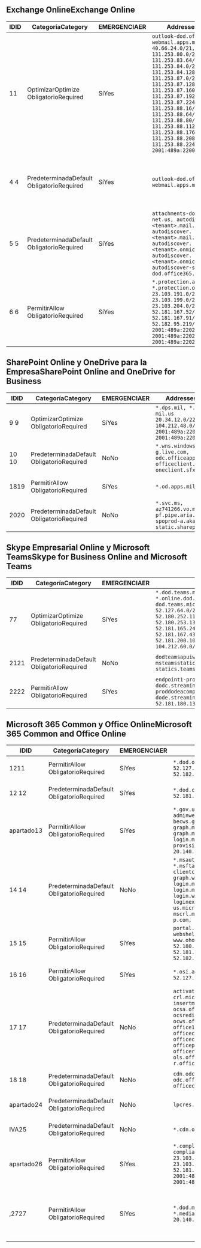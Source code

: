 <!--THIS FILE IS AUTOMATICALLY GENERATED. MANUAL CHANGES WILL BE OVERWRITTEN.-->
<!--Please contact the Office 365 Endpoints team with any questions.-->
<!--USGovDoD endpoints version 2020072800-->
<!--File generated 2020-08-07 14:00:30.3166-->

## <a name="exchange-online"></a><span data-ttu-id="a9029-101">Exchange Online</span><span class="sxs-lookup"><span data-stu-id="a9029-101">Exchange Online</span></span>

<span data-ttu-id="a9029-102">ID</span><span class="sxs-lookup"><span data-stu-id="a9029-102">ID</span></span> | <span data-ttu-id="a9029-103">Categoría</span><span class="sxs-lookup"><span data-stu-id="a9029-103">Category</span></span> | <span data-ttu-id="a9029-104">EMERGENCIA</span><span class="sxs-lookup"><span data-stu-id="a9029-104">ER</span></span> | <span data-ttu-id="a9029-105">Addresses</span><span class="sxs-lookup"><span data-stu-id="a9029-105">Addresses</span></span> | <span data-ttu-id="a9029-106">Puertos</span><span class="sxs-lookup"><span data-stu-id="a9029-106">Ports</span></span>
-- | -------------------- | --- | ---------------------------------------------------------------------------------------------------------------------------------------------------------------------------------------------------------------------------------------------------------------------------------------------------------------------------------------------------------------------------------------------- | -------------------------------
<span data-ttu-id="a9029-107">1</span><span class="sxs-lookup"><span data-stu-id="a9029-107">1</span></span> | <span data-ttu-id="a9029-108">Optimizar</span><span class="sxs-lookup"><span data-stu-id="a9029-108">Optimize</span></span><BR><span data-ttu-id="a9029-109">Obligatorio</span><span class="sxs-lookup"><span data-stu-id="a9029-109">Required</span></span> | <span data-ttu-id="a9029-110">Sí</span><span class="sxs-lookup"><span data-stu-id="a9029-110">Yes</span></span> | `outlook-dod.office365.us, webmail.apps.mil`<BR>`40.66.24.0/21, 131.253.80.0/24, 131.253.83.64/26, 131.253.84.0/26, 131.253.84.128/26, 131.253.87.0/25, 131.253.87.128/28, 131.253.87.160/27, 131.253.87.192/28, 131.253.87.224/28, 131.253.88.16/28, 131.253.88.64/28, 131.253.88.80/28, 131.253.88.112/28, 131.253.88.176/28, 131.253.88.208/28, 131.253.88.224/28, 2001:489a:2200:500::/56` | <span data-ttu-id="a9029-111">**TCP:** 443, 80</span><span class="sxs-lookup"><span data-stu-id="a9029-111">**TCP:** 443, 80</span></span>
<span data-ttu-id="a9029-112">4 </span><span class="sxs-lookup"><span data-stu-id="a9029-112">4</span></span> | <span data-ttu-id="a9029-113">Predeterminada</span><span class="sxs-lookup"><span data-stu-id="a9029-113">Default</span></span><BR><span data-ttu-id="a9029-114">Obligatorio</span><span class="sxs-lookup"><span data-stu-id="a9029-114">Required</span></span> | <span data-ttu-id="a9029-115">Sí</span><span class="sxs-lookup"><span data-stu-id="a9029-115">Yes</span></span> | `outlook-dod.office365.us, webmail.apps.mil` | <span data-ttu-id="a9029-116">**TCP:** 143, 25, 587, 993, 995</span><span class="sxs-lookup"><span data-stu-id="a9029-116">**TCP:** 143, 25, 587, 993, 995</span></span>
<span data-ttu-id="a9029-117">5 </span><span class="sxs-lookup"><span data-stu-id="a9029-117">5</span></span> | <span data-ttu-id="a9029-118">Predeterminada</span><span class="sxs-lookup"><span data-stu-id="a9029-118">Default</span></span><BR><span data-ttu-id="a9029-119">Obligatorio</span><span class="sxs-lookup"><span data-stu-id="a9029-119">Required</span></span> | <span data-ttu-id="a9029-120">Sí</span><span class="sxs-lookup"><span data-stu-id="a9029-120">Yes</span></span> | `attachments-dod.office365-net.us, autodiscover.<tenant>.mail.onmicrosoft.com, autodiscover.<tenant>.mail.onmicrosoft.us, autodiscover.<tenant>.onmicrosoft.com, autodiscover.<tenant>.onmicrosoft.us, autodiscover-s-dod.office365.us` | <span data-ttu-id="a9029-121">**TCP:** 443, 80</span><span class="sxs-lookup"><span data-stu-id="a9029-121">**TCP:** 443, 80</span></span>
<span data-ttu-id="a9029-122">6 </span><span class="sxs-lookup"><span data-stu-id="a9029-122">6</span></span> | <span data-ttu-id="a9029-123">Permitir</span><span class="sxs-lookup"><span data-stu-id="a9029-123">Allow</span></span><BR><span data-ttu-id="a9029-124">Obligatorio</span><span class="sxs-lookup"><span data-stu-id="a9029-124">Required</span></span> | <span data-ttu-id="a9029-125">Sí</span><span class="sxs-lookup"><span data-stu-id="a9029-125">Yes</span></span> | `*.protection.apps.mil, *.protection.office365.us`<BR>`23.103.191.0/24, 23.103.199.0/25, 23.103.204.0/22, 52.181.167.52/32, 52.181.167.91/32, 52.182.95.219/32, 2001:489a:2202::/62, 2001:489a:2202:8::/62, 2001:489a:2202:2000::/63` | <span data-ttu-id="a9029-126">**TCP:** 25, 443</span><span class="sxs-lookup"><span data-stu-id="a9029-126">**TCP:** 25, 443</span></span>

## <a name="sharepoint-online-and-onedrive-for-business"></a><span data-ttu-id="a9029-127">SharePoint Online y OneDrive para la Empresa</span><span class="sxs-lookup"><span data-stu-id="a9029-127">SharePoint Online and OneDrive for Business</span></span>

<span data-ttu-id="a9029-128">ID</span><span class="sxs-lookup"><span data-stu-id="a9029-128">ID</span></span> | <span data-ttu-id="a9029-129">Categoría</span><span class="sxs-lookup"><span data-stu-id="a9029-129">Category</span></span> | <span data-ttu-id="a9029-130">EMERGENCIA</span><span class="sxs-lookup"><span data-stu-id="a9029-130">ER</span></span> | <span data-ttu-id="a9029-131">Addresses</span><span class="sxs-lookup"><span data-stu-id="a9029-131">Addresses</span></span> | <span data-ttu-id="a9029-132">Puertos</span><span class="sxs-lookup"><span data-stu-id="a9029-132">Ports</span></span>
-- | -------------------- | --- | ------------------------------------------------------------------------------------------------------------------- | ----------------
<span data-ttu-id="a9029-133">9 </span><span class="sxs-lookup"><span data-stu-id="a9029-133">9</span></span> | <span data-ttu-id="a9029-134">Optimizar</span><span class="sxs-lookup"><span data-stu-id="a9029-134">Optimize</span></span><BR><span data-ttu-id="a9029-135">Obligatorio</span><span class="sxs-lookup"><span data-stu-id="a9029-135">Required</span></span> | <span data-ttu-id="a9029-136">Sí</span><span class="sxs-lookup"><span data-stu-id="a9029-136">Yes</span></span> | `*.dps.mil, *.sharepoint-mil.us`<BR>`20.34.12.0/22, 104.212.48.0/23, 2001:489a:2204::/63, 2001:489a:2204:c00::/54` | <span data-ttu-id="a9029-137">**TCP:** 443, 80</span><span class="sxs-lookup"><span data-stu-id="a9029-137">**TCP:** 443, 80</span></span>
<span data-ttu-id="a9029-138">10 </span><span class="sxs-lookup"><span data-stu-id="a9029-138">10</span></span> | <span data-ttu-id="a9029-139">Predeterminada</span><span class="sxs-lookup"><span data-stu-id="a9029-139">Default</span></span><BR><span data-ttu-id="a9029-140">Obligatorio</span><span class="sxs-lookup"><span data-stu-id="a9029-140">Required</span></span> | <span data-ttu-id="a9029-141">No</span><span class="sxs-lookup"><span data-stu-id="a9029-141">No</span></span> | `*.wns.windows.com, g.live.com, odc.officeapps.live.com, officeclient.microsoft.com, oneclient.sfx.ms` | <span data-ttu-id="a9029-142">**TCP:** 443, 80</span><span class="sxs-lookup"><span data-stu-id="a9029-142">**TCP:** 443, 80</span></span>
<span data-ttu-id="a9029-143">18</span><span class="sxs-lookup"><span data-stu-id="a9029-143">19</span></span> | <span data-ttu-id="a9029-144">Permitir</span><span class="sxs-lookup"><span data-stu-id="a9029-144">Allow</span></span><BR><span data-ttu-id="a9029-145">Obligatorio</span><span class="sxs-lookup"><span data-stu-id="a9029-145">Required</span></span> | <span data-ttu-id="a9029-146">Sí</span><span class="sxs-lookup"><span data-stu-id="a9029-146">Yes</span></span> | `*.od.apps.mil, od.apps.mil` | <span data-ttu-id="a9029-147">**TCP:** 443, 80</span><span class="sxs-lookup"><span data-stu-id="a9029-147">**TCP:** 443, 80</span></span>
<span data-ttu-id="a9029-148">20</span><span class="sxs-lookup"><span data-stu-id="a9029-148">20</span></span> | <span data-ttu-id="a9029-149">Predeterminada</span><span class="sxs-lookup"><span data-stu-id="a9029-149">Default</span></span><BR><span data-ttu-id="a9029-150">Obligatorio</span><span class="sxs-lookup"><span data-stu-id="a9029-150">Required</span></span> | <span data-ttu-id="a9029-151">No</span><span class="sxs-lookup"><span data-stu-id="a9029-151">No</span></span> | `*.svc.ms, az741266.vo.msecnd.net, pf.pipe.aria.microsoft.com, spoprod-a.akamaihd.net, static.sharepointonline.com` | <span data-ttu-id="a9029-152">**TCP:** 443, 80</span><span class="sxs-lookup"><span data-stu-id="a9029-152">**TCP:** 443, 80</span></span>

## <a name="skype-for-business-online-and-microsoft-teams"></a><span data-ttu-id="a9029-153">Skype Empresarial Online y Microsoft Teams</span><span class="sxs-lookup"><span data-stu-id="a9029-153">Skype for Business Online and Microsoft Teams</span></span>

<span data-ttu-id="a9029-154">ID</span><span class="sxs-lookup"><span data-stu-id="a9029-154">ID</span></span> | <span data-ttu-id="a9029-155">Categoría</span><span class="sxs-lookup"><span data-stu-id="a9029-155">Category</span></span> | <span data-ttu-id="a9029-156">EMERGENCIA</span><span class="sxs-lookup"><span data-stu-id="a9029-156">ER</span></span> | <span data-ttu-id="a9029-157">Addresses</span><span class="sxs-lookup"><span data-stu-id="a9029-157">Addresses</span></span> | <span data-ttu-id="a9029-158">Puertos</span><span class="sxs-lookup"><span data-stu-id="a9029-158">Ports</span></span>
-- | -------------------- | --- | -------------------------------------------------------------------------------------------------------------------------------------------------------------------------------------------------------------------------------------------------------------------------------------------------------------------------------------------------------- | -----------------------------------------------
<span data-ttu-id="a9029-159">7</span><span class="sxs-lookup"><span data-stu-id="a9029-159">7</span></span> | <span data-ttu-id="a9029-160">Optimizar</span><span class="sxs-lookup"><span data-stu-id="a9029-160">Optimize</span></span><BR><span data-ttu-id="a9029-161">Obligatorio</span><span class="sxs-lookup"><span data-stu-id="a9029-161">Required</span></span> | <span data-ttu-id="a9029-162">Sí</span><span class="sxs-lookup"><span data-stu-id="a9029-162">Yes</span></span> | `*.dod.teams.microsoft.us, *.online.dod.skypeforbusiness.us, dod.teams.microsoft.us`<BR>`52.127.64.0/21, 52.180.249.148/32, 52.180.252.118/32, 52.180.252.187/32, 52.180.253.137/32, 52.180.253.154/32, 52.181.165.243/32, 52.181.166.119/32, 52.181.167.43/32, 52.181.167.64/32, 52.181.200.104/32, 104.212.32.0/22, 104.212.60.0/23, 195.134.240.0/22` | <span data-ttu-id="a9029-163">**TCP:** 443</span><span class="sxs-lookup"><span data-stu-id="a9029-163">**TCP:** 443</span></span><BR><span data-ttu-id="a9029-164">**UDP:** 3478, 3479, 3480, 3481</span><span class="sxs-lookup"><span data-stu-id="a9029-164">**UDP:** 3478, 3479, 3480, 3481</span></span>
<span data-ttu-id="a9029-165"> 21</span><span class="sxs-lookup"><span data-stu-id="a9029-165">21</span></span> | <span data-ttu-id="a9029-166">Predeterminada</span><span class="sxs-lookup"><span data-stu-id="a9029-166">Default</span></span><BR><span data-ttu-id="a9029-167">Obligatorio</span><span class="sxs-lookup"><span data-stu-id="a9029-167">Required</span></span> | <span data-ttu-id="a9029-168">No</span><span class="sxs-lookup"><span data-stu-id="a9029-168">No</span></span> | `dodteamsapuiwebcontent.blob.core.usgovcloudapi.net, msteamsstatics.blob.core.usgovcloudapi.net, statics.teams.microsoft.com` | <span data-ttu-id="a9029-169">**TCP:** 443</span><span class="sxs-lookup"><span data-stu-id="a9029-169">**TCP:** 443</span></span>
<span data-ttu-id="a9029-170">22</span><span class="sxs-lookup"><span data-stu-id="a9029-170">22</span></span> | <span data-ttu-id="a9029-171">Permitir</span><span class="sxs-lookup"><span data-stu-id="a9029-171">Allow</span></span><BR><span data-ttu-id="a9029-172">Obligatorio</span><span class="sxs-lookup"><span data-stu-id="a9029-172">Required</span></span> | <span data-ttu-id="a9029-173">Sí</span><span class="sxs-lookup"><span data-stu-id="a9029-173">Yes</span></span> | `endpoint1-proddodcecompsvc-dodc.streaming.media.usgovcloudapi.net, endpoint1-proddodeacompsvc-dode.streaming.media.usgovcloudapi.net`<BR>`52.181.180.135/32, 52.182.53.6/32` | <span data-ttu-id="a9029-174">**TCP:** 443</span><span class="sxs-lookup"><span data-stu-id="a9029-174">**TCP:** 443</span></span>

## <a name="microsoft-365-common-and-office-online"></a><span data-ttu-id="a9029-175">Microsoft 365 Common y Office Online</span><span class="sxs-lookup"><span data-stu-id="a9029-175">Microsoft 365 Common and Office Online</span></span>

<span data-ttu-id="a9029-176">ID</span><span class="sxs-lookup"><span data-stu-id="a9029-176">ID</span></span> | <span data-ttu-id="a9029-177">Categoría</span><span class="sxs-lookup"><span data-stu-id="a9029-177">Category</span></span> | <span data-ttu-id="a9029-178">EMERGENCIA</span><span class="sxs-lookup"><span data-stu-id="a9029-178">ER</span></span> | <span data-ttu-id="a9029-179">Addresses</span><span class="sxs-lookup"><span data-stu-id="a9029-179">Addresses</span></span> | <span data-ttu-id="a9029-180">Puertos</span><span class="sxs-lookup"><span data-stu-id="a9029-180">Ports</span></span>
-- | ------------------- | --- | ---------------------------------------------------------------------------------------------------------------------------------------------------------------------------------------------------------------------------------------------------------------------------------------------------------------------------------------------------------------------------------------------- | ------------------------------------
<span data-ttu-id="a9029-181">12</span><span class="sxs-lookup"><span data-stu-id="a9029-181">11</span></span> | <span data-ttu-id="a9029-182">Permitir</span><span class="sxs-lookup"><span data-stu-id="a9029-182">Allow</span></span><BR><span data-ttu-id="a9029-183">Obligatorio</span><span class="sxs-lookup"><span data-stu-id="a9029-183">Required</span></span> | <span data-ttu-id="a9029-184">Sí</span><span class="sxs-lookup"><span data-stu-id="a9029-184">Yes</span></span> | `*.dod.online.office365.us`<BR>`52.127.80.0/23, 52.181.164.39/32, 52.182.95.191/32` | <span data-ttu-id="a9029-185">**TCP:** 443</span><span class="sxs-lookup"><span data-stu-id="a9029-185">**TCP:** 443</span></span>
<span data-ttu-id="a9029-186">12 </span><span class="sxs-lookup"><span data-stu-id="a9029-186">12</span></span> | <span data-ttu-id="a9029-187">Predeterminada</span><span class="sxs-lookup"><span data-stu-id="a9029-187">Default</span></span><BR><span data-ttu-id="a9029-188">Obligatorio</span><span class="sxs-lookup"><span data-stu-id="a9029-188">Required</span></span> | <span data-ttu-id="a9029-189">Sí</span><span class="sxs-lookup"><span data-stu-id="a9029-189">Yes</span></span> | `*.dod.cdn.office365.us`<BR>`52.181.164.39/32, 52.182.95.191/32` | <span data-ttu-id="a9029-190">**TCP:** 443</span><span class="sxs-lookup"><span data-stu-id="a9029-190">**TCP:** 443</span></span>
<span data-ttu-id="a9029-191">apartado</span><span class="sxs-lookup"><span data-stu-id="a9029-191">13</span></span> | <span data-ttu-id="a9029-192">Permitir</span><span class="sxs-lookup"><span data-stu-id="a9029-192">Allow</span></span><BR><span data-ttu-id="a9029-193">Obligatorio</span><span class="sxs-lookup"><span data-stu-id="a9029-193">Required</span></span> | <span data-ttu-id="a9029-194">Sí</span><span class="sxs-lookup"><span data-stu-id="a9029-194">Yes</span></span> | `*.gov.us.microsoftonline.com, adminwebservice.gov.us.microsoftonline.com, becws.gov.us.microsoftonline.com, dod-graph.microsoft.us, graph.microsoftazure.us, login.microsoftonline.us, provisioningapi.gov.us.microsoftonline.com`<BR>`20.140.232.0/23, 52.126.194.0/23` | <span data-ttu-id="a9029-195">**TCP:** 443</span><span class="sxs-lookup"><span data-stu-id="a9029-195">**TCP:** 443</span></span>
<span data-ttu-id="a9029-196">14 </span><span class="sxs-lookup"><span data-stu-id="a9029-196">14</span></span> | <span data-ttu-id="a9029-197">Predeterminada</span><span class="sxs-lookup"><span data-stu-id="a9029-197">Default</span></span><BR><span data-ttu-id="a9029-198">Obligatorio</span><span class="sxs-lookup"><span data-stu-id="a9029-198">Required</span></span> | <span data-ttu-id="a9029-199">No</span><span class="sxs-lookup"><span data-stu-id="a9029-199">No</span></span> | `*.msauth.net, *.msauthimages.us, *.msftauth.net, *.msftauthimages.us, clientconfig.microsoftonline-p.net, graph.windows.net, login.microsoftonline.com, login.microsoftonline-p.com, login.windows.net, loginex.microsoftonline.com, login-us.microsoftonline.com, mscrl.microsoft.com, nexus.microsoftonline-p.com, secure.aadcdn.microsoftonline-p.com` | <span data-ttu-id="a9029-200">**TCP:** 443</span><span class="sxs-lookup"><span data-stu-id="a9029-200">**TCP:** 443</span></span>
<span data-ttu-id="a9029-201">15 </span><span class="sxs-lookup"><span data-stu-id="a9029-201">15</span></span> | <span data-ttu-id="a9029-202">Permitir</span><span class="sxs-lookup"><span data-stu-id="a9029-202">Allow</span></span><BR><span data-ttu-id="a9029-203">Obligatorio</span><span class="sxs-lookup"><span data-stu-id="a9029-203">Required</span></span> | <span data-ttu-id="a9029-204">Sí</span><span class="sxs-lookup"><span data-stu-id="a9029-204">Yes</span></span> | `portal.apps.mil, webshell.dodsuite.office365.us, www.ohome.apps.mil`<BR>`52.180.251.166/32, 52.181.160.19/32, 52.181.160.113/32, 52.181.160.236/32, 52.182.54.237/32, 52.182.92.132/32` | <span data-ttu-id="a9029-205">**TCP:** 443</span><span class="sxs-lookup"><span data-stu-id="a9029-205">**TCP:** 443</span></span>
<span data-ttu-id="a9029-206">16 </span><span class="sxs-lookup"><span data-stu-id="a9029-206">16</span></span> | <span data-ttu-id="a9029-207">Permitir</span><span class="sxs-lookup"><span data-stu-id="a9029-207">Allow</span></span><BR><span data-ttu-id="a9029-208">Obligatorio</span><span class="sxs-lookup"><span data-stu-id="a9029-208">Required</span></span> | <span data-ttu-id="a9029-209">Sí</span><span class="sxs-lookup"><span data-stu-id="a9029-209">Yes</span></span> | `*.osi.apps.mil, dod.loki.office365.us`<BR>`52.127.72.0/21, 2001:489a:2206::/48` | <span data-ttu-id="a9029-210">**TCP:** 443</span><span class="sxs-lookup"><span data-stu-id="a9029-210">**TCP:** 443</span></span>
<span data-ttu-id="a9029-211">17 </span><span class="sxs-lookup"><span data-stu-id="a9029-211">17</span></span> | <span data-ttu-id="a9029-212">Predeterminada</span><span class="sxs-lookup"><span data-stu-id="a9029-212">Default</span></span><BR><span data-ttu-id="a9029-213">Obligatorio</span><span class="sxs-lookup"><span data-stu-id="a9029-213">Required</span></span> | <span data-ttu-id="a9029-214">No</span><span class="sxs-lookup"><span data-stu-id="a9029-214">No</span></span> | `activation.sls.microsoft.com, crl.microsoft.com, go.microsoft.com, insertmedia.bing.office.net, ocsa.officeapps.live.com, ocsredir.officeapps.live.com, ocws.officeapps.live.com, office15client.microsoft.com, officecdn.microsoft.com, officecdn.microsoft.com.edgesuite.net, officepreviewredir.microsoft.com, officeredir.microsoft.com, ols.officeapps.live.com, r.office.microsoft.com` | <span data-ttu-id="a9029-215">**TCP:** 443, 80</span><span class="sxs-lookup"><span data-stu-id="a9029-215">**TCP:** 443, 80</span></span>
<span data-ttu-id="a9029-216">18 </span><span class="sxs-lookup"><span data-stu-id="a9029-216">18</span></span> | <span data-ttu-id="a9029-217">Predeterminada</span><span class="sxs-lookup"><span data-stu-id="a9029-217">Default</span></span><BR><span data-ttu-id="a9029-218">Obligatorio</span><span class="sxs-lookup"><span data-stu-id="a9029-218">Required</span></span> | <span data-ttu-id="a9029-219">No</span><span class="sxs-lookup"><span data-stu-id="a9029-219">No</span></span> | `cdn.odc.officeapps.live.com, odc.officeapps.live.com, officeclient.microsoft.com` | <span data-ttu-id="a9029-220">**TCP:** 443, 80</span><span class="sxs-lookup"><span data-stu-id="a9029-220">**TCP:** 443, 80</span></span>
<span data-ttu-id="a9029-221">apartado</span><span class="sxs-lookup"><span data-stu-id="a9029-221">24</span></span> | <span data-ttu-id="a9029-222">Predeterminada</span><span class="sxs-lookup"><span data-stu-id="a9029-222">Default</span></span><BR><span data-ttu-id="a9029-223">Obligatorio</span><span class="sxs-lookup"><span data-stu-id="a9029-223">Required</span></span> | <span data-ttu-id="a9029-224">No</span><span class="sxs-lookup"><span data-stu-id="a9029-224">No</span></span> | `lpcres.delve.office.com` | <span data-ttu-id="a9029-225">**TCP:** 443</span><span class="sxs-lookup"><span data-stu-id="a9029-225">**TCP:** 443</span></span>
<span data-ttu-id="a9029-226">IVA</span><span class="sxs-lookup"><span data-stu-id="a9029-226">25</span></span> | <span data-ttu-id="a9029-227">Predeterminada</span><span class="sxs-lookup"><span data-stu-id="a9029-227">Default</span></span><BR><span data-ttu-id="a9029-228">Obligatorio</span><span class="sxs-lookup"><span data-stu-id="a9029-228">Required</span></span> | <span data-ttu-id="a9029-229">No</span><span class="sxs-lookup"><span data-stu-id="a9029-229">No</span></span> | `*.cdn.office.net` | <span data-ttu-id="a9029-230">**TCP:** 443</span><span class="sxs-lookup"><span data-stu-id="a9029-230">**TCP:** 443</span></span>
<span data-ttu-id="a9029-231">apartado</span><span class="sxs-lookup"><span data-stu-id="a9029-231">26</span></span> | <span data-ttu-id="a9029-232">Permitir</span><span class="sxs-lookup"><span data-stu-id="a9029-232">Allow</span></span><BR><span data-ttu-id="a9029-233">Obligatorio</span><span class="sxs-lookup"><span data-stu-id="a9029-233">Required</span></span> | <span data-ttu-id="a9029-234">Sí</span><span class="sxs-lookup"><span data-stu-id="a9029-234">Yes</span></span> | `*.compliance.apps.mil, *.security.apps.mil, compliance.apps.mil, security.apps.mil`<BR>`23.103.191.0/24, 23.103.199.0/25, 23.103.204.0/22, 52.181.167.52/32, 52.181.167.91/32, 52.182.95.219/32, 2001:489a:2202::/62, 2001:489a:2202:8::/62, 2001:489a:2202:2000::/63` | <span data-ttu-id="a9029-235">**TCP:** 443, 80</span><span class="sxs-lookup"><span data-stu-id="a9029-235">**TCP:** 443, 80</span></span>
<span data-ttu-id="a9029-236">,27</span><span class="sxs-lookup"><span data-stu-id="a9029-236">27</span></span> | <span data-ttu-id="a9029-237">Permitir</span><span class="sxs-lookup"><span data-stu-id="a9029-237">Allow</span></span><BR><span data-ttu-id="a9029-238">Obligatorio</span><span class="sxs-lookup"><span data-stu-id="a9029-238">Required</span></span> | <span data-ttu-id="a9029-239">Sí</span><span class="sxs-lookup"><span data-stu-id="a9029-239">Yes</span></span> | `*.dod.microsoftstream.us, *.media.osi.apps.mil`<BR>`20.140.163.0/24, 20.140.164.0/24` | <span data-ttu-id="a9029-240">**TCP:** 1935, 1936, 2935, 2936, 443</span><span class="sxs-lookup"><span data-stu-id="a9029-240">**TCP:** 1935, 1936, 2935, 2936, 443</span></span>
